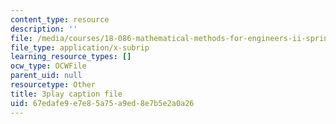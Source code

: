 ```yaml
---
content_type: resource
description: ''
file: /media/courses/18-086-mathematical-methods-for-engineers-ii-spring-2006/67edafe9e7e85a75a9ed8e7b5e2a0a26_94nmfDkTL-E.vtt
file_type: application/x-subrip
learning_resource_types: []
ocw_type: OCWFile
parent_uid: null
resourcetype: Other
title: 3play caption file
uid: 67edafe9-e7e8-5a75-a9ed-8e7b5e2a0a26
---
```

